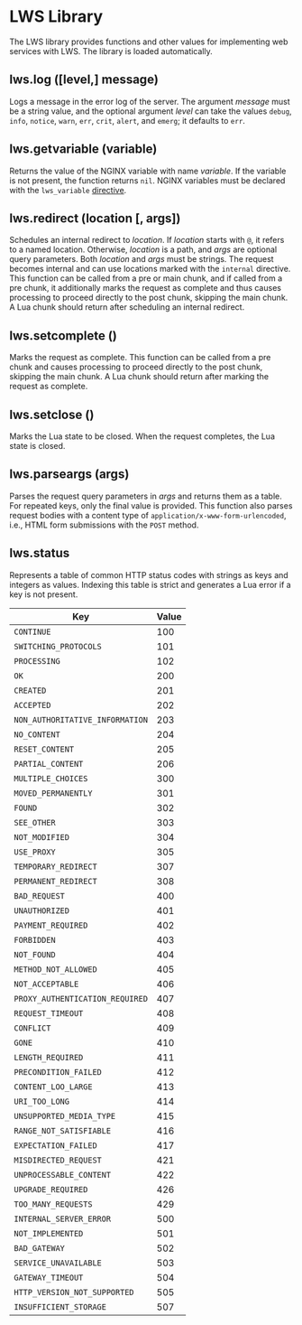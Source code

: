 # LWS Library

The LWS library provides functions and other values for implementing web services with LWS. The
library is loaded automatically.


## lws.log ([level,] message)

Logs a message in the error log of the server. The argument *message* must be a string value, and
the optional argument *level* can take the values `debug`, `info`, `notice`, `warn`, `err`,
`crit`, `alert`, and `emerg`; it defaults to `err`.


## lws.getvariable (variable)

Returns the value of the NGINX variable with name *variable*. If the variable is not present,
the function returns `nil`. NGINX variables must be declared with the `lws_variable`
[directive](Directives.md).


## lws.redirect (location [, args])

Schedules an internal redirect to *location*. If *location* starts with `@`, it refers to
a named location. Otherwise, *location* is a path, and *args* are optional query parameters. Both
*location* and *args* must be strings. The request becomes internal and can use locations marked
with the `internal` directive. This function can be called from a pre or main chunk, and if
called from a pre chunk, it additionally marks the request as complete and thus causes processing
to proceed directly to the post chunk, skipping the main chunk. A Lua chunk should return after
scheduling an internal redirect.


## lws.setcomplete ()

Marks the request as complete. This function can be called from a pre chunk and causes processing
to proceed directly to the post chunk, skipping the main chunk. A Lua chunk should return after
marking the request as complete.


## lws.setclose ()

Marks the Lua state to be closed. When the request completes, the Lua state is closed.


## lws.parseargs (args)

Parses the request query parameters in *args* and returns them as a table. For repeated keys,
only the final value is provided. This function also parses request bodies with a content type of
`application/x-www-form-urlencoded`, i.e., HTML form submissions with the `POST` method.


## lws.status

Represents a table of common HTTP status codes with strings as keys and integers as values.
Indexing this table is strict and generates a Lua error if a key is not present.

| Key | Value |
| --- | --- |
| `CONTINUE` | 100 |
| `SWITCHING_PROTOCOLS` | 101 |
| `PROCESSING` | 102 |
| `OK` | 200 |
| `CREATED` | 201 |
| `ACCEPTED` | 202 |
| `NON_AUTHORITATIVE_INFORMATION` | 203 |
| `NO_CONTENT` | 204 |
| `RESET_CONTENT` | 205 |
| `PARTIAL_CONTENT` | 206 |
| `MULTIPLE_CHOICES` | 300 |
| `MOVED_PERMANENTLY` | 301 |
| `FOUND` | 302 |
| `SEE_OTHER` | 303 |
| `NOT_MODIFIED` | 304 |
| `USE_PROXY` | 305 |
| `TEMPORARY_REDIRECT` | 307 |
| `PERMANENT_REDIRECT` | 308 |
| `BAD_REQUEST` | 400 |
| `UNAUTHORIZED` | 401 |
| `PAYMENT_REQUIRED` | 402 |
| `FORBIDDEN` | 403 |
| `NOT_FOUND` | 404 |
| `METHOD_NOT_ALLOWED` | 405 |
| `NOT_ACCEPTABLE` | 406 |
| `PROXY_AUTHENTICATION_REQUIRED` | 407 |
| `REQUEST_TIMEOUT` | 408 |
| `CONFLICT` | 409 |
| `GONE` | 410 |
| `LENGTH_REQUIRED` | 411 |
| `PRECONDITION_FAILED` | 412 |
| `CONTENT_LOO_LARGE` | 413 |
| `URI_TOO_LONG` | 414 |
| `UNSUPPORTED_MEDIA_TYPE` | 415 |
| `RANGE_NOT_SATISFIABLE` | 416 |
| `EXPECTATION_FAILED` | 417 |
| `MISDIRECTED_REQUEST` | 421 |
| `UNPROCESSABLE_CONTENT` | 422 |
| `UPGRADE_REQUIRED` | 426 |
| `TOO_MANY_REQUESTS` | 429 |
| `INTERNAL_SERVER_ERROR` | 500 |
| `NOT_IMPLEMENTED` | 501 |
| `BAD_GATEWAY` | 502 |
| `SERVICE_UNAVAILABLE` | 503 |
| `GATEWAY_TIMEOUT` | 504 |
| `HTTP_VERSION_NOT_SUPPORTED` | 505 |
| `INSUFFICIENT_STORAGE` | 507 |
